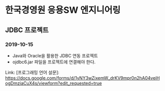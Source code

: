 # 한국경영원 응용SW 엔지니어링

## JDBC 프로젝트

### 2019-10-15

* Java와 Oracle을 활용한 JDBC 연동 프로젝트
* ojdbc6.jar 파일을 프로젝트에 연결해야 한다.

Link: [프로그래밍 언어 설문]: https://docs.google.com/forms/d/1yNY3wZixemW_drKV9mpr0n2hA04veiHogDmziaCuX4s/viewform?edit_requested=true
